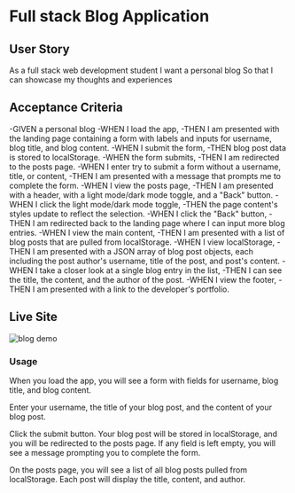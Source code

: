 # Full stack Blog Application 
## User Story 
As a full stack web development student
I want a personal blog
So that I can showcase my thoughts and experiences

## Acceptance Criteria
-GIVEN a personal blog
-WHEN I load the app,
-THEN I am presented with the landing page containing a form with labels and inputs for username, blog title, and blog content.
-WHEN I submit the form,
-THEN blog post data is stored to localStorage.
-WHEN the form submits,
-THEN I am redirected to the posts page.
-WHEN I enter try to submit a form without a username, title, or content,
-THEN I am presented with a message that prompts me to complete the form.
-WHEN I view the posts page,
-THEN I am presented with a header, with a light mode/dark mode toggle, and a "Back" button.
-WHEN I click the light mode/dark mode toggle,
-THEN the page content's styles update to reflect the selection.
-WHEN I click the "Back" button,
-THEN I am redirected back to the landing page where I can input more blog entries.
-WHEN I view the main content,
-THEN I am presented with a list of blog posts that are pulled from localStorage.
-WHEN I view localStorage,
-THEN I am presented with a JSON array of blog post objects, each including the post author's username, title of the post, and post's content.
-WHEN I take a closer look at a single blog entry in the list,
-THEN I can see the title, the content, and the author of the post.
-WHEN I view the footer,
-THEN I am presented with a link to the developer's portfolio.

## Live Site
![blog demo](https://github.com/daimyo1/BlogApp/assets/163930521/f3fd53f5-2cc8-466e-90ad-fb3033c333fb)

### Usage
When you load the app, you will see a form with fields for username, blog title, and blog content.

Enter your username, the title of your blog post, and the content of your blog post.

Click the submit button. Your blog post will be stored in localStorage, and you will be redirected to the posts page.
If any field is left empty, you will see a message prompting you to complete the form.

On the posts page, you will see a list of all blog posts pulled from localStorage.
Each post will display the title, content, and author.
